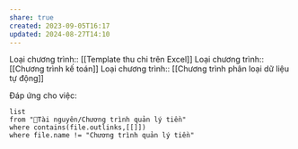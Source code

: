 ```yaml
---
share: true
created: 2023-09-05T16:17
updated: 2024-08-27T14:10
---
```

Loại chương trình:: [[Template thu chi trên Excel]]
Loại chương trình:: [[Chương trình kế toán]]
Loại chương trình:: [[Chương trình phân loại dữ liệu tự động]]

Đáp ứng cho việc:
```dataview
list
from "📜Tài nguyên/Chương trình quản lý tiền" 
where contains(file.outlinks,[[]])
where file.name != "Chương trình quản lý tiền" 
```

